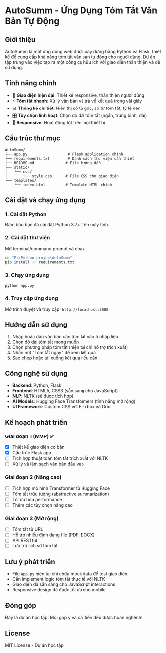# AutoSumm - Ứng Dụng Tóm Tắt Văn Bản Tự Động

## Giới thiệu
AutoSumm là một ứng dụng web được xây dựng bằng Python và Flask, thiết kế để cung cấp khả năng tóm tắt văn bản tự động cho người dùng. Dự án tập trung vào việc tạo ra một công cụ hữu ích với giao diện thân thiện và dễ sử dụng.

## Tính năng chính
- 🎯 **Giao diện hiện đại**: Thiết kế responsive, thân thiện người dùng
- ⚡ **Tóm tắt nhanh**: Xử lý văn bản và trả về kết quả trong vài giây
- 📊 **Thống kê chi tiết**: Hiển thị số từ gốc, số từ tóm tắt, tỷ lệ nén
- 🎛️ **Tùy chọn linh hoạt**: Chọn độ dài tóm tắt (ngắn, trung bình, dài)
- 📱 **Responsive**: Hoạt động tốt trên mọi thiết bị

## Cấu trúc thư mục
```
AutoSumm/
├── app.py                  # Flask application chính
├── requirements.txt        # Danh sách thư viện cần thiết
├── README.md              # File hướng dẫn
├── static/
│   └── css/
│       └── style.css      # File CSS cho giao diện
└── templates/
    └── index.html         # Template HTML chính
```

## Cài đặt và chạy ứng dụng

### 1. Cài đặt Python
Đảm bảo bạn đã cài đặt Python 3.7+ trên máy tính.

### 2. Cài đặt thư viện
Mở terminal/command prompt và chạy:
```bash
cd "E:\Python projec\AutoSumm"
pip install -r requirements.txt
```

### 3. Chạy ứng dụng
```bash
python app.py
```

### 4. Truy cập ứng dụng
Mở trình duyệt và truy cập: `http://localhost:5000`

## Hướng dẫn sử dụng
1. Nhập hoặc dán văn bản cần tóm tắt vào ô nhập liệu
2. Chọn độ dài tóm tắt mong muốn
3. Chọn phương pháp tóm tắt (hiện tại chỉ hỗ trợ trích xuất)
4. Nhấn nút "Tóm tắt ngay" để xem kết quả
5. Sao chép hoặc tải xuống kết quả nếu cần

## Công nghệ sử dụng
- **Backend**: Python, Flask
- **Frontend**: HTML5, CSS3 (sẵn sàng cho JavaScript)
- **NLP**: NLTK (sẽ được tích hợp)
- **AI Models**: Hugging Face Transformers (tính năng mở rộng)
- **UI Framework**: Custom CSS với Flexbox và Grid

## Kế hoạch phát triển

### Giai đoạn 1 (MVP) ✅
- [x] Thiết kế giao diện cơ bản
- [x] Cấu trúc Flask app
- [ ] Tích hợp thuật toán tóm tắt trích xuất với NLTK
- [ ] Xử lý và làm sạch văn bản đầu vào

### Giai đoạn 2 (Nâng cao)
- [ ] Tích hợp mô hình Transformer từ Hugging Face
- [ ] Tóm tắt trừu tượng (abstractive summarization)
- [ ] Tối ưu hóa performance
- [ ] Thêm các tùy chọn nâng cao

### Giai đoạn 3 (Mở rộng)
- [ ] Tóm tắt từ URL
- [ ] Hỗ trợ nhiều định dạng file (PDF, DOCX)
- [ ] API RESTful
- [ ] Lưu trữ lịch sử tóm tắt

## Lưu ý phát triển
- File `app.py` hiện tại chỉ chứa mock data để test giao diện
- Cần implement logic tóm tắt thực tế với NLTK
- Giao diện đã sẵn sàng cho JavaScript interactions
- Responsive design đã được tối ưu cho mobile

## Đóng góp
Đây là dự án học tập. Mọi góp ý và cải tiến đều được hoan nghênh!

## License
MIT License - Dự án học tập
